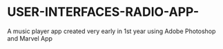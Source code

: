 # USER-INTERFACES-RADIO-APP-
A music player app created very early in 1st year using Adobe Photoshop and Marvel App

